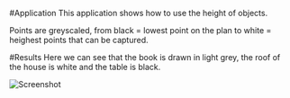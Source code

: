 #Application
This application shows how to use the height of objects.

Points are greyscaled, from black = lowest point on the plan to white = heighest points that can be captured.


#Results
Here we can see that the book is drawn in light grey, the roof of the house is white and the table is black.

![Screenshot](https://github.com/potioc/Papart-examples/blob/master/papart-examples/DepthCamera/TouchPointCloud/touchpoint.png)
